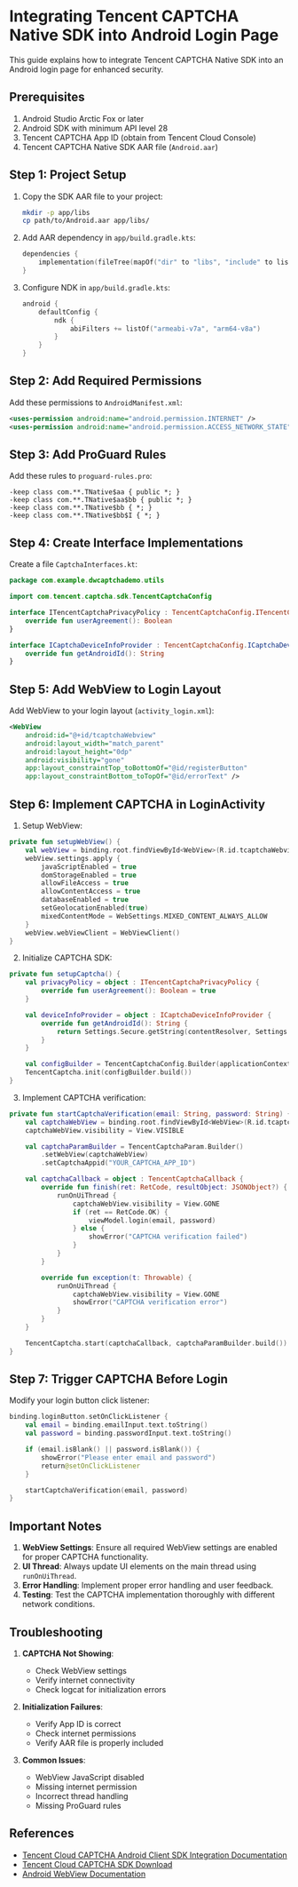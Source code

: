 # Integrating Tencent CAPTCHA Native SDK into Android Login Page

This guide explains how to integrate Tencent CAPTCHA Native SDK into an Android login page for enhanced security.

## Prerequisites

1. Android Studio Arctic Fox or later
2. Android SDK with minimum API level 28
3. Tencent CAPTCHA App ID (obtain from Tencent Cloud Console)
4. Tencent CAPTCHA Native SDK AAR file (`Android.aar`)

## Step 1: Project Setup

1. Copy the SDK AAR file to your project:
   ```bash
   mkdir -p app/libs
   cp path/to/Android.aar app/libs/
   ```

2. Add AAR dependency in `app/build.gradle.kts`:
   ```kotlin
   dependencies {
       implementation(fileTree(mapOf("dir" to "libs", "include" to listOf("*.aar"))))
   }
   ```

3. Configure NDK in `app/build.gradle.kts`:
   ```kotlin
   android {
       defaultConfig {
           ndk {
               abiFilters += listOf("armeabi-v7a", "arm64-v8a")
           }
       }
   }
   ```

## Step 2: Add Required Permissions

Add these permissions to `AndroidManifest.xml`:
```xml
<uses-permission android:name="android.permission.INTERNET" />
<uses-permission android:name="android.permission.ACCESS_NETWORK_STATE" />
```

## Step 3: Add ProGuard Rules

Add these rules to `proguard-rules.pro`:
```proguard
-keep class com.**.TNative$aa { public *; }
-keep class com.**.TNative$aa$bb { public *; }
-keep class com.**.TNative$bb { *; }
-keep class com.**.TNative$bb$I { *; }
```

## Step 4: Create Interface Implementations

Create a file `CaptchaInterfaces.kt`:
```kotlin
package com.example.dwcaptchademo.utils

import com.tencent.captcha.sdk.TencentCaptchaConfig

interface ITencentCaptchaPrivacyPolicy : TencentCaptchaConfig.ITencentCaptchaPrivacyPolicy {
    override fun userAgreement(): Boolean
}

interface ICaptchaDeviceInfoProvider : TencentCaptchaConfig.ICaptchaDeviceInfoProvider {
    override fun getAndroidId(): String
}
```

## Step 5: Add WebView to Login Layout

Add WebView to your login layout (`activity_login.xml`):
```xml
<WebView
    android:id="@+id/tcaptchaWebview"
    android:layout_width="match_parent"
    android:layout_height="0dp"
    android:visibility="gone"
    app:layout_constraintTop_toBottomOf="@id/registerButton"
    app:layout_constraintBottom_toTopOf="@id/errorText" />
```

## Step 6: Implement CAPTCHA in LoginActivity

1. Setup WebView:
```kotlin
private fun setupWebView() {
    val webView = binding.root.findViewById<WebView>(R.id.tcaptchaWebview)
    webView.settings.apply {
        javaScriptEnabled = true
        domStorageEnabled = true
        allowFileAccess = true
        allowContentAccess = true
        databaseEnabled = true
        setGeolocationEnabled(true)
        mixedContentMode = WebSettings.MIXED_CONTENT_ALWAYS_ALLOW
    }
    webView.webViewClient = WebViewClient()
}
```

2. Initialize CAPTCHA SDK:
```kotlin
private fun setupCaptcha() {
    val privacyPolicy = object : ITencentCaptchaPrivacyPolicy {
        override fun userAgreement(): Boolean = true
    }

    val deviceInfoProvider = object : ICaptchaDeviceInfoProvider {
        override fun getAndroidId(): String {
            return Settings.Secure.getString(contentResolver, Settings.Secure.ANDROID_ID)
        }
    }

    val configBuilder = TencentCaptchaConfig.Builder(applicationContext, privacyPolicy, deviceInfoProvider)
    TencentCaptcha.init(configBuilder.build())
}
```

3. Implement CAPTCHA verification:
```kotlin
private fun startCaptchaVerification(email: String, password: String) {
    val captchaWebView = binding.root.findViewById<WebView>(R.id.tcaptchaWebview)
    captchaWebView.visibility = View.VISIBLE

    val captchaParamBuilder = TencentCaptchaParam.Builder()
        .setWebView(captchaWebView)
        .setCaptchaAppid("YOUR_CAPTCHA_APP_ID")

    val captchaCallback = object : TencentCaptchaCallback {
        override fun finish(ret: RetCode, resultObject: JSONObject?) {
            runOnUiThread {
                captchaWebView.visibility = View.GONE
                if (ret == RetCode.OK) {
                    viewModel.login(email, password)
                } else {
                    showError("CAPTCHA verification failed")
                }
            }
        }

        override fun exception(t: Throwable) {
            runOnUiThread {
                captchaWebView.visibility = View.GONE
                showError("CAPTCHA verification error")
            }
        }
    }

    TencentCaptcha.start(captchaCallback, captchaParamBuilder.build())
}
```

## Step 7: Trigger CAPTCHA Before Login

Modify your login button click listener:
```kotlin
binding.loginButton.setOnClickListener {
    val email = binding.emailInput.text.toString()
    val password = binding.passwordInput.text.toString()

    if (email.isBlank() || password.isBlank()) {
        showError("Please enter email and password")
        return@setOnClickListener
    }

    startCaptchaVerification(email, password)
}
```

## Important Notes

1. **WebView Settings**: Ensure all required WebView settings are enabled for proper CAPTCHA functionality.
2. **UI Thread**: Always update UI elements on the main thread using `runOnUiThread`.
3. **Error Handling**: Implement proper error handling and user feedback.
4. **Testing**: Test the CAPTCHA implementation thoroughly with different network conditions.

## Troubleshooting

1. **CAPTCHA Not Showing**:
   - Check WebView settings
   - Verify internet connectivity
   - Check logcat for initialization errors

2. **Initialization Failures**:
   - Verify App ID is correct
   - Check internet permissions
   - Verify AAR file is properly included

3. **Common Issues**:
   - WebView JavaScript disabled
   - Missing internet permission
   - Incorrect thread handling
   - Missing ProGuard rules

## References

- [Tencent Cloud CAPTCHA Android Client SDK Integration Documentation](https://www.tencentcloud.com/document/product/1159/67265)
- [Tencent Cloud CAPTCHA SDK Download](https://www.tencentcloud.com/document/product/1159/67267)
- [Android WebView Documentation](https://developer.android.com/reference/android/webkit/WebView) 